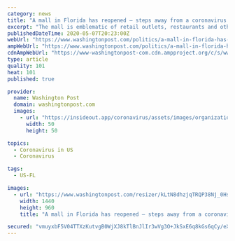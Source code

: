 ```yaml
---
category: news
title: "A mall in Florida has reopened — steps away from a coronavirus testing facility"
excerpt: "The mall is emblematic of retail outlets, restaurants and other businesses that have started to resume business amid the covid-19 pandemic."
publishedDateTime: 2020-05-07T20:23:00Z
webUrl: "https://www.washingtonpost.com/politics/a-mall-in-florida-has-reopened--steps-away-from-a-coronavirus-testing-facility/2020/05/07/595483e2-8fca-11ea-a9c0-73b93422d691_story.html"
ampWebUrl: "https://www.washingtonpost.com/politics/a-mall-in-florida-has-reopened--steps-away-from-a-coronavirus-testing-facility/2020/05/07/595483e2-8fca-11ea-a9c0-73b93422d691_story.html?outputType=amp"
cdnAmpWebUrl: "https://www-washingtonpost-com.cdn.ampproject.org/c/s/www.washingtonpost.com/politics/a-mall-in-florida-has-reopened--steps-away-from-a-coronavirus-testing-facility/2020/05/07/595483e2-8fca-11ea-a9c0-73b93422d691_story.html?outputType=amp"
type: article
quality: 101
heat: 101
published: true

provider:
  name: Washington Post
  domain: washingtonpost.com
  images:
    - url: "https://insideout.app/coronavirus/assets/images/organizations/washingtonpost.com-50x50.jpg"
      width: 50
      height: 50

topics:
  - Coronavirus in US
  - Coronavirus

tags:
  - US-FL

images:
  - url: "https://www.washingtonpost.com/resizer/kLtN8dhzjqTRQP38Nj_0HsSlL8A=/1440x0/smart/arc-anglerfish-washpost-prod-washpost.s3.amazonaws.com/public/XKMT4ZEQZUI6VKOAOO4TIIWWSE.jpg"
    width: 1440
    height: 960
    title: "A mall in Florida has reopened — steps away from a coronavirus testing facility"

secured: "vmuyxbF5V04TTXzKutvgB0WjXJ8kTlBnJlIr3wVg3O+JkSxE6q8kGs6qCy/eXFdtoc+vUB85gHtUdiSGi4w7CiVLP1Jg3KC0Ssxqn9ilfNXHAu0KNAMam07uF+hTPvWURRycMNOO6XADfcNXX7v1fyIXAnUSQ3wAcZ0wuY8TVYuIobE9kyTv6AtY5YjvWRr1/ByE/cTQrieltetMXpWp4Fwcz33z8eUsW2d2V8FaRStM19K3yvf7eruLfA7EGYBMa54jvzvu3RI2s1WnFa8hOq3qsBX2p07dBQJgrKbMgaRjf1vuujtGGJ6eoLPJ/i73TXeejjs3wKeIUmiYAYcaUdqFnfY8J7eIz286as84ruTWm/NnMu23qOm+0E0W96Z++hJJuqu06yJCh6cObwCDO4SwIGD7/TQOufY8hb7of4jQa/48Uhhs/GUH2mqfVXrFZLAkt/Hm4M52orUc6+Cd2jAaUlN1SLro6rw0UxaBBSA=;lcFJ4Bz4lfBoErZD57vjJg=="
---
```


